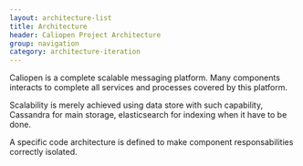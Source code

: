```yaml
---
layout: architecture-list
title: Architecture
header: Caliopen Project Architecture
group: navigation
category: architecture-iteration
---
```


Caliopen is a complete scalable messaging platform. Many components
interacts to complete all services and processes covered by this
platform.

Scalability is merely achieved using data store with such capability,
Cassandra for main storage, elasticsearch for indexing when it have to
be done.

A specific code architecture is defined to make component responsabilities
correctly isolated.

